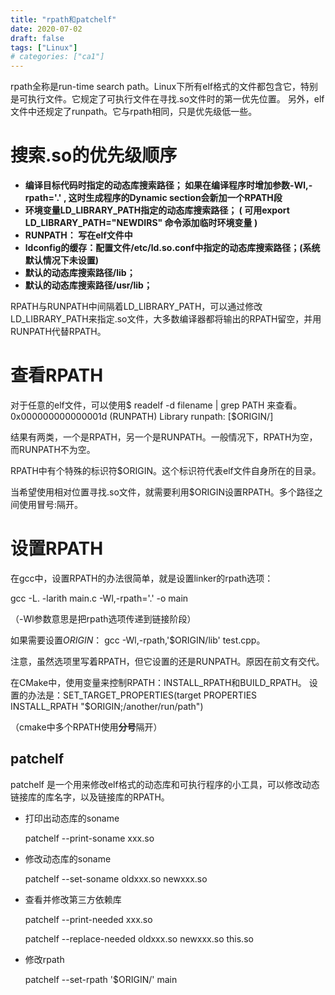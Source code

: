 ```yaml
---
title: "rpath和patchelf"
date: 2020-07-02
draft: false
tags: ["Linux"]
# categories: ["ca1"]
---
```




rpath全称是run-time search path。Linux下所有elf格式的文件都包含它，特别是可执行文件。它规定了可执行文件在寻找.so文件时的第一优先位置。
 另外，elf文件中还规定了runpath。它与rpath相同，只是优先级低一些。



# 搜索.so的优先级顺序

- **编译目标代码时指定的动态库搜索路径； 如果在编译程序时增加参数-Wl,-rpath='.' , 这时生成程序的Dynamic section会新加一个RPATH段**
- **环境变量LD_LIBRARY_PATH指定的动态库搜索路径； ( 可用export LD_LIBRARY_PATH="NEWDIRS" 命令添加临时环境变量 )**
- **RUNPATH： 写在elf文件中**
- **ldconfig的缓存：配置文件/etc/ld.so.conf中指定的动态库搜索路径；(系统默认情况下未设置)**
- **默认的动态库搜索路径/lib；**
- **默认的动态库搜索路径/usr/lib；**

RPATH与RUNPATH中间隔着LD_LIBRARY_PATH，可以通过修改LD_LIBRARY_PATH来指定.so文件，大多数编译器都将输出的RPATH留空，并用RUNPATH代替RPATH。



# 查看RPATH

对于任意的elf文件，可以使用$ readelf -d filename | grep PATH 来查看。
0x000000000000001d (RUNPATH)            Library runpath: [$ORIGIN/]

结果有两类，一个是RPATH，另一个是RUNPATH。一般情况下，RPATH为空，而RUNPATH不为空。

RPATH中有个特殊的标识符$ORIGIN。这个标识符代表elf文件自身所在的目录。

当希望使用相对位置寻找.so文件，就需要利用$ORIGIN设置RPATH。多个路径之间使用冒号:隔开。



# 设置RPATH

在gcc中，设置RPATH的办法很简单，就是设置linker的rpath选项：

gcc -L. -larith main.c -Wl,-rpath='.'  -o main

（-Wl参数意思是把rpath选项传递到链接阶段）

如果需要设置$ORIGIN：$ gcc -Wl,-rpath,'$ORIGIN/lib' test.cpp。

注意，虽然选项里写着RPATH，但它设置的还是RUNPATH。原因在前文有交代。



在CMake中，使用变量来控制RPATH：INSTALL_RPATH和BUILD_RPATH。
设置的办法是：SET_TARGET_PROPERTIES(target PROPERTIES INSTALL_RPATH "$ORIGIN;/another/run/path")

（cmake中多个RPATH使用**分号**隔开）



## patchelf

patchelf 是一个用来修改elf格式的动态库和可执行程序的小工具，可以修改动态链接库的库名字，以及链接库的RPATH。

- 打印出动态库的soname  

  patchelf --print-soname xxx.so

- 修改动态库的soname

  patchelf --set-soname oldxxx.so newxxx.so

- 查看并修改第三方依赖库

  patchelf --print-needed xxx.so

  patchelf --replace-needed oldxxx.so newxxx.so this.so

- 修改rpath

  patchelf --set-rpath '$ORIGIN/' main